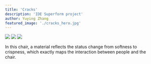 ```yaml
---
title: 'Cracks'
description: 'IDE Superform project'
author: Yuying Zhang
featured_image: './cracks_hero.jpg'
---
```


<div class="gallery" data-columns="2">
	<img src="craks_hero.jpg">
	<img src="cracks1.jpg">
	<img src="cracks2.jpg">
</div>

In this chair, a material reflects the status change from softness to crispness, which exactly maps the interaction between people and the chair.
